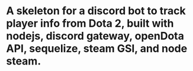 # A skeleton for a discord bot to track player info from Dota 2, built with nodejs, discord gateway, openDota API, sequelize, steam GSI, and node steam.

